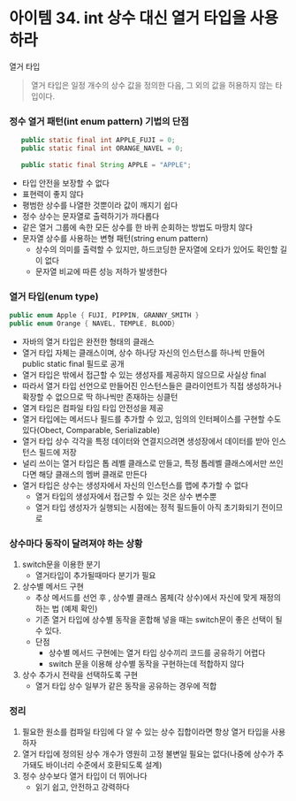 # 아이템 34. int 상수 대신 열거 타입을 사용하라

열거 타입
> 열거 타입은 일정 개수의 상수 값을 정의한 다음, 그 외의 값을 허용하지 않는 타입이다.


### 정수 열거 패턴(int enum pattern) 기법의 단점
     
```java
   public static final int APPLE_FUJI = 0;
   public static final int ORANGE_NAVEL = 0;
   
   public static final String APPLE = "APPLE";
 ``` 
- 타입 안전을 보장할 수 없다
- 표현력이 좋지 않다
- 평범한 상수를 나열한 것뿐이라 값이 깨지기 쉽다
- 정수 상수는 문자열로 출력하기가 까다롭다
- 같은 열거 그룹에 속한 모든 상수를 한 바퀴 순회하는 방법도 마땅치 않다
- 문자열 상수를 사용하는 변형 패턴(string enum pattern) 
    - 상수의 의미를 출력할 수 있지만, 하드코딩한 문자열에 오타가 있어도 확인할 길이 없다
    - 문자열 비교에 따른 성능 저하가 발생한다
    
### 열거 타입(enum type)
```java
public enum Apple { FUJI, PIPPIN, GRANNY_SMITH }
public enum Orange { NAVEL, TEMPLE, BLOOD}
 ``` 
- 자바의 열거 타입은 완전한 형태의 클래스
- 열거 타입 자체는 클래스이며, 상수 하나당 자신의 인스턴스를 하나씩 만들어 public static final 필드로 공개
- 열거 타입은 밖에서 접근할 수 있는 생성자를 제공하지 않으므로 사실상 final
- 따라서 열거 타입 선언으로 만들어진 인스턴스들은 클라이언트가 직접 생성하거나 확장할 수 없으므로 딱 하나씩만 존재하는 싱클턴
- 열겨 타입은 컴파일 타임 타입 안전성을 제공
- 열거 타입에는 메서드나 필드를 추가할 수 있고, 임의의 인터페이스를 구현할 수도 있다(Obect, Comparable, Serializable)
- 열거 타입 상수 각각을 특정 데이터와 연결지으려면 생성장에서 데이터를 받아 인스턴스 필드에 저장
- 널리 쓰이는 열거 타입은 톱 레벨 클래스로 만들고, 특정 톱레벨 클래스에서만 쓰인다면 해당 클래스의 멤버 클래로 만든다 
- 열거 타입은 상수는 생성자에서 자신의 인스턴스를 맵에 추가할 수 없다
    - 열거 타입의 생성자에서 접근할 수 있는 것은 상수 변수뿐
    - 열거 타입 생성자가 실행되는 시점에는 정적 필드들이 아직 초기화되기 전이므로
    
### 상수마다 동작이 달려져야 하는 상황
1. switch문을 이용한 분기
    - 열거타입이 추가될때마다 분기가 필요
2. 상수별 메서드 구현 
    - 추상 메서드를 선언 후 , 상수별 클래스 몸체(각 상수)에서 자신에 맞게 재정의하는 법 (예제 확인)
    - 기존 열거 타입에 상수별 동작을 혼합해 넣을 때는 switch문이 좋은 선택이 될 수 있다.
    - 단점
        - 상수별 메서드 구현에는 열거 타입 상수끼리 코드를 공유하기 어렵다   
        - switch 문을 이용해 상수별 동작을 구현하는데 적합하지 않다  
3. 상수 추가시 전략을 선택하도록 구현
    - 열거 타입 상수 일부가 같은 동작을 공유하는 경우에 적합

### 정리
1. 필요한 원소를 컴파일 타임에 다 알 수 있는 상수 집합이라면 항상 열거 타입을 사용하자
2. 열거 타입에 정의된 상수 개수가 영원히 고정 불변일 필요는 없다(나중에 상수가 추가돼도 바이너리 수준에서 호환되도록 설계)
3. 정수 상수보다 열거 타입이 더 뛰어나다
    - 읽기 쉽고, 안전하고 강력하다

   